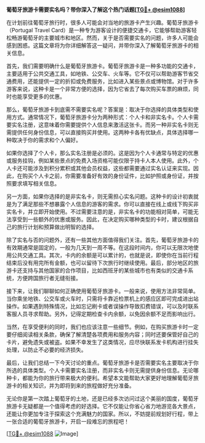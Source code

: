 **葡萄牙旅游卡需要实名吗？带你深入了解这个热门话题[[TG💪+ @esim1088](https://t.me/s/esim1088)]**

在计划前往葡萄牙旅行时，很多人可能会对当地的旅游卡产生兴趣。葡萄牙旅游卡（Portugal Travel Card）是一种专为游客设计的便捷交通卡，它能够帮助游客轻松畅游葡萄牙的主要城市和地区。然而，关于是否需要实名的问题，许多人可能会感到困惑。这篇文章将为你详细解答这一疑问，并带你深入了解葡萄牙旅游卡的相关信息。

首先，我们需要明确什么是葡萄牙旅游卡。葡萄牙旅游卡是一种多功能的交通卡，主要适用于公共交通工具，如地铁、公交车、火车等。它不仅可以帮助游客节省交通费用，还能提供一定的折扣或免费服务，比如进入某些景点或博物馆。对于许多游客来说，这种卡是一个非常方便的选择，因为它省去了每次购买车票的麻烦，同时也能享受更多的优惠。

那么，葡萄牙旅游卡到底需不需要实名呢？答案是：取决于你选择的具体类型和使用方式。通常情况下，葡萄牙旅游卡分为两种形式：个人卡和非实名卡。个人卡需要实名注册，这意味着你需要提供个人信息来激活这张卡。而另一种非实名卡则无需提供任何身份信息，可以直接购买并使用。这两种卡各有优缺点，具体选择哪一种取决于你的需求和个人偏好。

如果你选择了个人卡，那么实名注册是必须的。这是因为个人卡通常与特定的优惠或服务挂钩，例如某些景点的免费入场资格可能仅限于持卡人本人使用。此外，个人卡还可能涉及到积分累积或其他会员权益，这些都需要通过实名认证来实现。因此，在购买个人卡之前，你需要准备好有效的身份证件，比如护照或身份证，并按照要求填写相关信息。

另一方面，如果你选择的是非实名卡，则无需担心实名问题。这种卡的设计初衷就是为了满足那些不想暴露个人信息的游客的需求。你可以直接在线上或线下购买非实名卡，并立即开始使用。不过需要注意的是，非实名卡的功能相对简单，可能无法享受到一些额外的优惠或服务。因此，在决定购买哪种类型的卡时，建议根据自己的旅行计划和预算做出明智的选择。

除了实名与否的问题外，还有一些其他方面值得我们关注。首先，葡萄牙旅游卡的有效期通常是固定的，一般为几天到一周不等。在这段时间内，你可以无限次地使用公共交通工具。其次，卡内的余额是可以累计的，也就是说，即使你在当前行程结束后没有用完所有金额，也可以留待下次旅行时继续使用。最后，部分地区的旅游卡还支持与其他国家的合作项目，比如西班牙的某些城市也有类似的交通卡系统，方便跨国旅行者无缝衔接。

接下来，让我们聊聊如何正确使用葡萄牙旅游卡。一般来说，使用方法非常简单。当你乘坐地铁、公交车或火车时，只需将卡靠近检票机上的感应区即可完成进出站操作。如果遇到特殊情况，比如忘记刷卡或者误操作导致扣费错误，可以及时联系客服人员寻求帮助。另外，记得定期检查卡内余额，以免因余额不足而影响出行。

当然，在享受便利的同时，我们也应该注意一些细节。例如，在购买旅游卡时一定要仔细阅读相关条款，确保了解清楚各项费用和服务内容；同时还要保管好自己的卡片，避免遗失或被盗。如果不幸发生了这类情况，应尽快联系发卡机构进行挂失处理，以防止不必要的经济损失。

最后，让我们总结一下今天讨论的重点。葡萄牙旅游卡是否需要实名主要取决于你所选的具体类型。个人卡需要实名注册，而非实名卡则无需提供身份信息。无论哪种卡，都能为你的旅行带来极大的便利。希望本文能帮助大家更好地理解葡萄牙旅游卡的相关知识，并为即将到来的旅程做好充分准备。

无论你是第一次踏上葡萄牙的土地，还是已经多次访问过这个美丽的国度，葡萄牙旅游卡无疑都是一个值得考虑的好选择。它不仅能让你省心省力地游览各大景点，还能让你更加专注于探索这个充满魅力的国家。所以，不妨提前规划好行程，带上一张合适的葡萄牙旅游卡，开启一段难忘的旅程吧！

[[TG💪+ @esim1088](https://t.me/s/esim1088) ![Image](https://i.postimg.cc/4NQfJmqS/Snipaste-2025-05-13-00-14-12.png)]